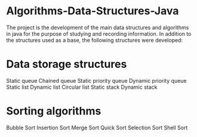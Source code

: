 # Algorithms-Data-Structures-Java

The project is the development of the main data structures and algorithms in java for the purpose of studying and recording information.
In addition to the structures used as a base, the following structures were developed:

# Data storage structures
Static queue
Chained queue
Static priority queue
Dynamic priority queue
Static list
Dynamic list
Circular list
Static stack
Dynamic stack

# Sorting algorithms
Bubble Sort
Insertion Sort
Merge Sort
Quick Sort
Selection Sort
Shell Sort
